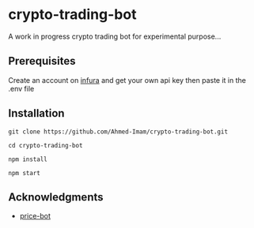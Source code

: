 # crypto-trading-bot

A work in progress crypto trading bot for experimental purpose... 

## Prerequisites

Create an account on [infura](infura.io) and get your own api key then paste it in the .env file

## Installation
```
git clone https://github.com/Ahmed-Imam/crypto-trading-bot.git
```
```
cd crypto-trading-bot
```
```
npm install
```
```
npm start
```

## Acknowledgments

* [price-bot](https://github.com/dappuniversity/price-bot)
